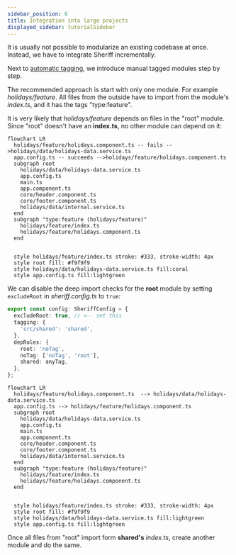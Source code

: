 ```yaml
---
sidebar_position: 6
title: Integration into large projects
displayed_sidebar: tutorialSidebar
---
```

It is usually not possible to modularize an existing codebase at once. Instead, we have to integrate Sheriff
incrementally.

Next to [automatic tagging](./dependency-rules#automatic-tagging), we introduce manual tagged modules step by step.

The recommended approach is start with only one module. For example _holidays/feature_. All files from the outside have
to import from the module's _index.ts_, and it has the tags "type:feature".

It is very likely that _holidays/feature_ depends on files in the "root" module. Since "root" doesn't have
an **index.ts**, no other module can depend on it:

```mermaid
flowchart LR
  holidays/feature/holidays.component.ts -- fails -->holidays/data/holidays-data.service.ts
  app.config.ts -- succeeds -->holidays/feature/holidays.component.ts
  subgraph root
    holidays/data/holidays-data.service.ts
    app.config.ts
    main.ts
    app.component.ts
    core/header.component.ts
    core/footer.component.ts
    holidays/data/internal.service.ts
  end
  subgraph "type:feature (holidays/feature)"
    holidays/feature/index.ts
    holidays/feature/holidays.component.ts
  end


  style holidays/feature/index.ts stroke: #333, stroke-width: 4px
  style root fill: #f9f9f9
  style holidays/data/holidays-data.service.ts fill:coral
  style app.config.ts fill:lightgreen
```

We can disable the deep import checks for the **root** module by setting `excludeRoot` in _sheriff.config.ts_ to `true`:

```typescript
export const config: SheriffConfig = {
  excludeRoot: true, // <-- set this
  tagging: {
    'src/shared': 'shared',
  },
  depRules: {
    root: 'noTag',
    noTag: ['noTag', 'root'],
    shared: anyTag,
  },
};
```

```mermaid
flowchart LR
  holidays/feature/holidays.component.ts  --> holidays/data/holidays-data.service.ts
  app.config.ts --> holidays/feature/holidays.component.ts
  subgraph root
    holidays/data/holidays-data.service.ts
    app.config.ts
    main.ts
    app.component.ts
    core/header.component.ts
    core/footer.component.ts
    holidays/data/internal.service.ts
  end
  subgraph "type:feature (holidays/feature)"
    holidays/feature/index.ts
    holidays/feature/holidays.component.ts
  end


  style holidays/feature/index.ts stroke: #333, stroke-width: 4px
  style root fill: #f9f9f9
  style holidays/data/holidays-data.service.ts fill:lightgreen
  style app.config.ts fill:lightgreen
```

Once all files from "root" import form **shared's** _index.ts_, create another module and do the same.
